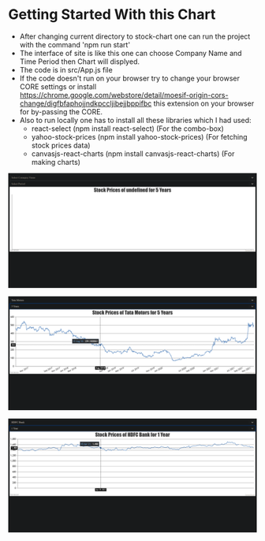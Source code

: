 # Getting Started With this Chart
- After changing current directory to stock-chart one can run the project with the command 'npm run start'
- The interface of site is like this one can choose Company Name and Time Period then Chart will displyed.
- The code is in src/App.js file
- If the code doesn't run on your browser try to change your browser CORE settings or install https://chrome.google.com/webstore/detail/moesif-origin-cors-change/digfbfaphojjndkpccljibejjbppifbc this extension on your browser for by-passing the CORE.
- Also to run locally one has to install all these libraries which I had used:
  - react-select (npm install react-select) (For the combo-box)
  - yahoo-stock-prices (npm install yahoo-stock-prices) (For fetching stock prices data)
  - canvasjs-react-charts (npm install canvasjs-react-charts) (For making charts)

![Intro Screen](Intro.png)

![Chart for Tata Motors for 5 Years ](TataMotors.png)

![Chart for HDFC for 1 Year](HDFC.png)
